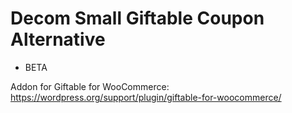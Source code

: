 # Decom Small Giftable Coupon Alternative
- BETA

Addon for Giftable for WooCommerce: 
https://wordpress.org/support/plugin/giftable-for-woocommerce/